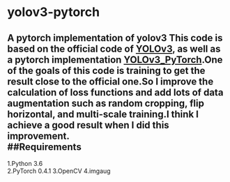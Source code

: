# yolov3-pytorch
A pytorch implementation of yolov3 
This code is based on the official code of [YOLOv3](https://github.com/pjreddie/darknet), as well as a pytorch implementation 
[YOLOv3_PyTorch](https://github.com/BobLiu20/YOLOv3_PyTorch).One of the goals of this code is training to get the result close
to the official one.So I improve the calculation of loss functions and add lots of data augmentation such as random cropping, 
flip horizontal, and multi-scale training.I think I achieve a good result when I did this improvement.
<br>
##Requirements
------------------------------------------------------------------------------------------------------------------------------
1.Python 3.6<br>
2.PyTorch 0.4.1
3.OpenCV
4.imgaug
